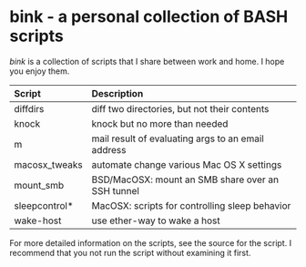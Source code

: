 # bink - a personal collection of BASH scripts

_bink_ is a collection of scripts that I share between work and
home.  I hope you enjoy them.

| **Script**    | **Description** |
| :------------ | :-------------- |
| diffdirs      | diff two directories, but not their contents |
| knock         | knock but no more than needed |
| m             | mail result of evaluating args to an email address |
| macosx_tweaks | automate change various Mac OS X settings |
| mount_smb     | BSD/MacOSX: mount an SMB share over an SSH tunnel |
| sleepcontrol* | MacOSX: scripts for controlling sleep behavior |
| wake-host     | use ether-way to wake a host |

For more detailed information on the scripts, see the source for the
script.  I recommend that you not run the script without examining it
first.
